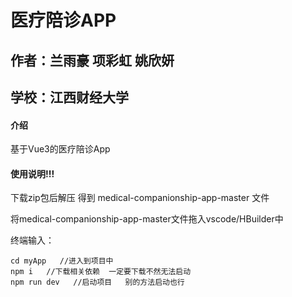 # 医疗陪诊APP

## 作者：兰雨豪 项彩虹 姚欣妍



##  学校：江西财经大学



#### 介绍

基于Vue3的医疗陪诊App

#### 使用说明!!!

下载zip包后解压 得到 medical-companionship-app-master 文件

将medical-companionship-app-master文件拖入vscode/HBuilder中

终端输入：
    
    cd myApp   //进入到项目中
    npm i   //下载相关依赖  一定要下载不然无法启动
    npm run dev   //启动项目   别的方法启动也行

